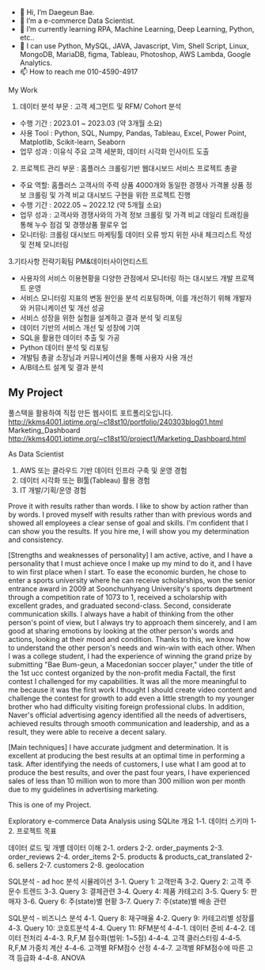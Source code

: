 - 👋 Hi, I’m Daegeun Bae.
- 👀 I’m a e-commerce Data Scientist.
- 🌱 I’m currently learning RPA, Machine Learning, Deep Learning, Python, etc..
- 👋 I can use Python, MySQL, JAVA, Javascript, Vim, Shell Script, Linux, MongoDB, MariaDB, figma, Tableau, Photoshop, AWS Lambda, Google Analytics.
- 📫 How to reach me 010-4590-4917

My Work
1. 데이터 분석 부문 : 고객 세그먼트 및 RFM/ Cohort 분석
- 수행 기간 : 2023.01 ~ 2023.03 (약 3개월 소요)
- 사용 Tool : Python, SQL, Numpy, Pandas, Tableau, Excel, Power Point, Matplotlib, Scikit-learn, Seaborn
- 업무 성과 : 이유식 주요 고객 세분화, 데이터 시각화 인사이트 도출 

2. 프로젝트 관리 부문 : 홈플러스 크롤링기반 웹대시보드 서비스 프로젝트 총괄
- 주요 역할: 홈플러스 고객사의 주력 상품 4000개와 동일한 경쟁사 가격몰 상품 정보 크롤링 및 가격 비교 대시보드 구현을 위한 프로젝트 진행
- 수행 기간 : 2022.05 ~ 2022.12 (약 5개월 소요)
- 업무 성과 :  고객사와 경쟁사와의 가격 정보 크롤링 및 가격 비교 데일리 트래킹을 통해 누수 점검 및 경쟁상품 팔로우 업
- 모니터링: 크롤링 대시보드 마케팅툴 데이터 오류 방지 위한 사내 체크리스트 작성 및 전체 모니터링

3.기타사항
전략기획팀 PM&데이터사이언티스트 
- 사용자의 서비스 이용현황을 다양한 관점에서 모니터링 하는 대시보드 개발 프로젝트 운영 
- 서비스 모니터링 지표의 변동 원인을 분석 리포팅하며, 이를 개선하기 위해 개발자와 커뮤니케이션 및 개선 성공 
- 서비스 성장을 위한 실험을 설계하고 결과 분석 및 리포팅 
- 데이터 기반의 서비스 개선 및 성장에 기여 
- SQL을 활용한 데이터 추출 및 가공 
- Python 데이터 분석 및 리포팅 
- 개발팀 총괄 소장님과 커뮤니케이션을 통해 사용자 사용 개선 
- A/B테스트 설계 및 결과 분석

My Project
- 
풀스택을 활용하여 직접 만든 웹사이트 포트폴리오입니다.
http://kkms4001.iptime.org/~c18st10/portfolio/240303blog01.html
Marketing_Dashboard
http://kkms4001.iptime.org/~c18st10/project1/Marketing_Dashboard.html

As Data Scientist
1) AWS 또는 클라우드 기반 데이터 인프라 구축 및 운영 경험
2) 데이터 시각화 또는 BI툴(Tableau) 활용 경험
3) IT 개발/기획/운영 경험

Prove it with results rather than words.
I like to show by action rather than by words. I proved myself with results rather than with previous words and showed all employees a clear sense of goal and skills. 
I'm confident that I can show you the results. If you hire me, I will show you my determination and consistency.

[Strengths and weaknesses of personality]
I am active, active, and I have a personality that I must achieve once I make up my mind to do it, and I have to win first place when I start. 
To ease the economic burden, he chose to enter a sports university where he can receive scholarships, won the senior entrance award in 2009 at Soonchunhyang University's sports department through a competition rate of 1073 to 1, received a scholarship with excellent grades, and graduated second-class.
Second, considerate communication skills. 
I always have a habit of thinking from the other person's point of view, but I always try to approach them sincerely, and I am good at sharing emotions by looking at the other person's words and actions, looking at their mood and condition. Thanks to this, we know how to understand the other person's needs and win-win with each other. When I was a college student, I had the experience of winning the grand prize by submitting "Bae Bum-geun, a Macedonian soccer player," under the title of the 1st ucc contest organized by the non-profit media Factall, the first contest I challenged for my capabilities. It was all the more meaningful to me because it was the first work I thought I should create video content and challenge the contest for growth to add even a little strength to my younger brother who had difficulty visiting foreign professional clubs.
In addition, Naver's official advertising agency identified all the needs of advertisers, achieved results through smooth communication and leadership, and as a result, they were able to receive a decent salary.

[Main techniques]
I have accurate judgment and determination. It is excellent at producing the best results at an optimal time in performing a task. After identifying the needs of customers, 
I use what I am good at to produce the best results, and over the past four years, 
I have experienced sales of less than 10 million won to more than 300 million won per month due to my guidelines in advertising marketing.

This is one of my Project.

Exploratory e-commerce Data Analysis using SQLite
개요
1-1. 데이터 스키마
1-2. 프로젝트 목표

데이터 로드 및 개별 데이터 이해
2-1. orders
2-2. order_payments
2-3. order_reviews
2-4. order_items
2-5. products & products_cat_translated
2-6. sellers
2-7. customers
2-8. geolocation

SQL분석 - ad hoc 분석 시뮬레이션
3-1. Query 1: 고객만족
3-2. Query 2: 고객 주문수 트렌드
3-3. Query 3: 결제관련
3-4. Query 4: 제품 카테고리
3-5. Query 5: 판매자
3-6. Query 6: 주(state)별 현황
3-7. Query 7: 주(state)별 배송 관련

SQL분석 - 비즈니스 분석
4-1. Query 8: 재구매율
4-2. Query 9: 카테고리별 성장률
4-3. Query 10: 코호트분석
4-4. Query 11: RFM분석
4-4-1. 데이터 준비
4-4-2. 데이터 전처리
4-4-3. R,F,M 점수화(범위: 1~5점)
4-4-4. 고객 클러스터링
4-4-5. R,F,M 가중치 계산
4-4-6. 고객별 RFM점수 산정
4-4-7. 고객별 RFM점수에 따른 고객 등급화
4-4-8. ANOVA

